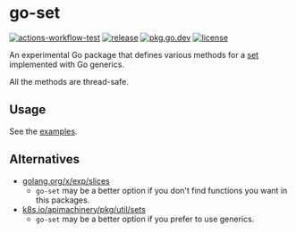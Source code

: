 # go-set

[![actions-workflow-test][actions-workflow-test-badge]][actions-workflow-test]
[![release][release-badge]][release]
[![pkg.go.dev][pkg.go.dev-badge]][pkg.go.dev]
[![license][license-badge]][license]

An experimental Go package that defines various methods for a [set](https://en.wikipedia.org/wiki/Set_(abstract_data_type)) implemented with Go generics.

All the methods are thread-safe.

## Usage

See the [examples](./example_test.go).

## Alternatives

- [golang.org/x/exp/slices](https://pkg.go.dev/golang.org/x/exp/slices)
  - `go-set` may be a better option if you don't find functions you want in this packages.
- [k8s.io/apimachinery/pkg/util/sets](https://pkg.go.dev/k8s.io/apimachinery/pkg/util/sets)
  - `go-set` may be a better option if you prefer to use generics.

<!-- badge links -->

[actions-workflow-test]: https://github.com/micnncim/go-set/actions?query=workflow%3ATest
[actions-workflow-test-badge]: https://img.shields.io/github/workflow/status/micnncim/go-set/Test?label=Test&style=for-the-badge&logo=github

[release]: https://github.com/micnncim/go-set/releases
[release-badge]: https://img.shields.io/github/v/release/micnncim/go-set?style=for-the-badge&logo=github

[pkg.go.dev]: https://pkg.go.dev/github.com/micnncim/go-set?tab=overview
[pkg.go.dev-badge]: http://bit.ly/pkg-go-dev-badge

[license]: LICENSE
[license-badge]: https://img.shields.io/github/license/micnncim/go-set?style=for-the-badge
